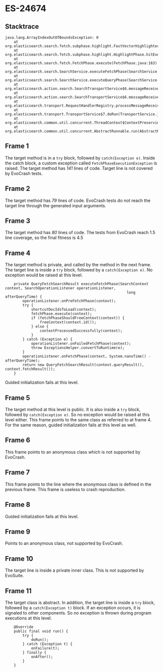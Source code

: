 # ES-24674

## Stacktrace

```
java.lang.ArrayIndexOutOfBoundsException: 0
	at org.elasticsearch.search.fetch.subphase.highlight.FastVectorHighlighter.highlight(FastVectorHighlighter.java:91)
	at org.elasticsearch.search.fetch.subphase.highlight.HighlightPhase.hitExecute(HighlightPhase.java:124)
	at org.elasticsearch.search.fetch.FetchPhase.execute(FetchPhase.java:163)
	at org.elasticsearch.search.SearchService.executeFetchPhase(SearchService.java:294)
	at org.elasticsearch.search.SearchService.executeQueryPhase(SearchService.java:271)
	at org.elasticsearch.action.search.SearchTransportService$6.messageReceived(SearchTransportService.java:331)
	at org.elasticsearch.action.search.SearchTransportService$6.messageReceived(SearchTransportService.java:328)
	at org.elasticsearch.transport.RequestHandlerRegistry.processMessageReceived(RequestHandlerRegistry.java:69)
	at org.elasticsearch.transport.TransportService$7.doRun(TransportService.java:618)
	at org.elasticsearch.common.util.concurrent.ThreadContext$ContextPreservingAbstractRunnable.doRun(ThreadContext.java:613)
	at org.elasticsearch.common.util.concurrent.AbstractRunnable.run(AbstractRunnable.java:37)
```

## Frame 1
The target method is in a `try` block, followed by `catch(Exception e)`. Inside the catch block, a custom exception called `FetchPhaseExecutionException` is raised.
The target method has *141* lines of code.
Target line is not covered by EvoCrash tests.

## Frame 2
The target method has *79* lines of code. EvoCrash tests do not reach the target line through the generated input arguments.

## Frame 3
The target method has *80* lines of code. The tests from EvoCrash reach 1.5 line coverage, so the final fitness is 4.5
## Frame 4
The target method is private, and called by the method in the next frame. The target line is inside a `try` block, followed by a `catch(Exception e)`. No exception would be raised at this level.

```
    private QueryFetchSearchResult executeFetchPhase(SearchContext context, SearchOperationListener operationListener,
                                                        long afterQueryTime) {
        operationListener.onPreFetchPhase(context);
        try {
            shortcutDocIdsToLoad(context);
            fetchPhase.execute(context);
            if (fetchPhaseShouldFreeContext(context)) {
                freeContext(context.id());
            } else {
                contextProcessedSuccessfully(context);
            }
        } catch (Exception e) {
            operationListener.onFailedFetchPhase(context);
            throw ExceptionsHelper.convertToRuntime(e);
        }
        operationListener.onFetchPhase(context, System.nanoTime() - afterQueryTime);
        return new QueryFetchSearchResult(context.queryResult(), context.fetchResult());
    }
```
Guided initialization fails at this level.
## Frame 5
The target method at this level is public. It is also inside a `try` block, followed by `catch(Exception e)`. So no exception would be raised at this level either.
This frame points to the same class as referred to at frame 4. For the same reason, guided initialization fails at this level as well.
## Frame 6
This frame points to an anonymous class which is not supported by EvoCrash.
## Frame 7
This frame points to the line where the anonymous class is defined in the previous frame. This frame is useless to crash reproduction.
## Frame 8
Guided initialization fails at this level.
## Frame 9
Points to an anonymous class, not supported by EvoCrash.
## Frame 10
The target line is inside a private inner class. This is not supported by EvoSuite.
## Frame 11
The target class is abstract. In addition, the target line is inside a `try` block, followed by a `catch(Exception t)` block. If an exception occurs, it is signaled to other components. So no exception is thrown during program executions at this level.
```
    @Override
    public final void run() {
        try {
            doRun();
        } catch (Exception t) {
            onFailure(t);
        } finally {
            onAfter();
        }
    }
```
